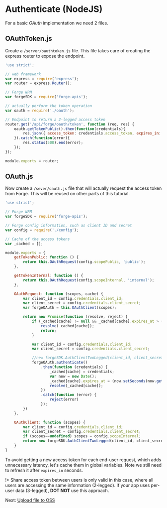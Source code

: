# Authenticate (NodeJS)

For a basic *OAuth* implementation we need 2 files.

## OAuthToken.js

Create a `/server/oauthtoken.js` file. This file takes care of creating the express router to expose the endpoint. 

```javascript
'use strict';

// web framework
var express = require('express');
var router = express.Router();

// Forge NPM
var forgeSDK = require('forge-apis');

// actually perform the token operation
var oauth = require('./oauth');

// Endpoint to return a 2-legged access token
router.get('/api/forge/oauth/token', function (req, res) {
    oauth.getTokenPublic().then(function(credentials){
        res.json({ access_token: credentials.access_token, expires_in: credentials.expires_in });
    }).catch(function(error){
        res.status(500).end(error);
    });
});

module.exports = router;
```

## OAuth.js

Now create a `/sever/oauth.js` file that will actually request the access token from Forge. This will be reused on other parts of this tutorial.

```javascript
'use strict';

// Forge NPM
var forgeSDK = require('forge-apis');

// Forge config information, such as client ID and secret
var config = require('./config');

// Cache of the access tokens
var _cached = [];

module.exports = {
    getTokenPublic: function () {
        return this.OAuthRequest(config.scopePublic, 'public');
    },

    getTokenInternal: function () {
        return this.OAuthRequest(config.scopeInternal, 'internal');
    },

    OAuthRequest: function (scopes, cache) {
        var client_id = config.credentials.client_id;
        var client_secret = config.credentials.client_secret;
        var forgeOAuth = this.OAuthClient(scopes);

        return new Promise(function (resolve, reject) {
            if (_cached[cache] != null && _cached[cache].expires_at > (new Date()).getTime()) {
                resolve(_cached[cache]);
                return;
            }

            var client_id = config.credentials.client_id;
            var client_secret = config.credentials.client_secret;

            //new forgeSDK.AuthClientTwoLegged(client_id, client_secret, scopes);
            forgeOAuth.authenticate()
                .then(function (credentials) {
                    _cached[cache] = credentials;
                    var now = new Date();
                    _cached[cache].expires_at = (now.setSeconds(now.getSeconds() + credentials.expires_in));
                    resolve(_cached[cache]);
                })
                .catch(function (error) {
                    reject(error)
                });
        })
    },

    OAuthClient: function (scopes) {
        var client_id = config.credentials.client_id;
        var client_secret = config.credentials.client_secret;
        if (scopes==undefined) scopes = config.scopeInternal;
        return new forgeSDK.AuthClientTwoLegged(client_id, client_secret, scopes);
    }
}
```

To avoid getting a new access token for each end-user request, which adds unnecessary latency, let's cache them in global variables. Note we still need to refresh it after `expires_in` seconds.

!> Share access token between users is only valid in this case, where all users are accessing the same information (2-legged). If your app uses per-user data (3-legged), **DOT NOT** use this approach.

Next: [Upload file to OSS](/datamanagement/oss/)